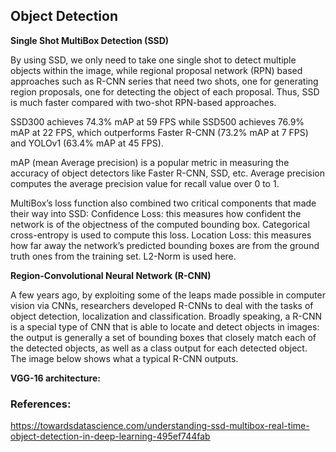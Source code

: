 ## Object Detection

**Single Shot MultiBox Detection (SSD)**


By using SSD, we only need to take one single shot to detect multiple objects within the image, while regional proposal network (RPN) based approaches such as R-CNN series that need two shots, one for generating region proposals, one for detecting the object of each proposal. Thus, SSD is much faster compared with two-shot RPN-based approaches.


SSD300 achieves 74.3% mAP at 59 FPS while SSD500 achieves 76.9% mAP at 22 FPS, which outperforms Faster R-CNN (73.2% mAP at 7 FPS) and YOLOv1 (63.4% mAP at 45 FPS). 

mAP (mean Average precision) is a popular metric in measuring the accuracy of object detectors like Faster R-CNN, SSD, etc. Average precision computes the average precision value for recall value over 0 to 1.

MultiBox’s loss function also combined two critical components that made their way into SSD:
Confidence Loss: this measures how confident the network is of the objectness of the computed bounding box. Categorical cross-entropy is used to compute this loss.
Location Loss: this measures how far away the network’s predicted bounding boxes are from the ground truth ones from the training set. L2-Norm is used here.



**Region-Convolutional Neural Network (R-CNN)**

A few years ago, by exploiting some of the leaps made possible in computer vision via CNNs, researchers developed R-CNNs to deal with the tasks of object detection, localization and classification. Broadly speaking, a R-CNN is a special type of CNN that is able to locate and detect objects in images: the output is generally a set of bounding boxes that closely match each of the detected objects, as well as a class output for each detected object. The image below shows what a typical R-CNN outputs.


**VGG-16 architecture:**


### References:

https://towardsdatascience.com/understanding-ssd-multibox-real-time-object-detection-in-deep-learning-495ef744fab
